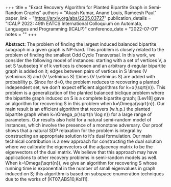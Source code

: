 +++
title = "Exact Recovery Algorithm for Planted Bipartite Graph in Semi-Random Graphs"
authors = "Akash Kumar, Anand Louis, Rameesh Paul"
paper_link = "https://arxiv.org/abs/2205.03727"
publication_details = "ICALP 2022: 49th EATCS International Colloquium on Automata, Languages and Programming (ICALP)"
conference_date = "2022-07-01"
notes = ""
+++

<b>Abstract:</b>
The problem of finding the largest induced balanced bipartite subgraph in a given graph is NP-hard. This problem is closely related to the problem of finding the smallest Odd Cycle Transversal. 
In this work, we consider the following model of instances: starting with a set of vertices V, a set S \subseteq V of k vertices is chosen and an arbitrary d-regular bipartite graph is added on it; edges between pairs of vertices in S \times (V \setminus S) and (V \setminus S) \times (V \setminus S) are added with probability p. Since for d=0, the problem reduces to recovering a planted independent set, we don't expect efficient algorithms for k=o(\sqrt{n}). This problem is a generalization of the planted balanced biclique problem where the bipartite graph induced on S is a complete bipartite graph; [Lev18] gave an algorithm for recovering S in this problem when k=\Omega(\sqrt{n}). 
Our main result is an efficient algorithm that recovers (w.h.p.) the planted bipartite graph when k=\Omega_p(\sqrt{n \log n}) for a large range of parameters. Our results also hold for a natural semi-random model of instances, which involve the presence of a monotone adversary. Our proof shows that a natural SDP relaxation for the problem is integral by constructing an appropriate solution to it's dual formulation. Our main technical contribution is a new approach for constructing the dual solution where we calibrate the eigenvectors of the adjacency matrix to be the eigenvectors of the dual matrix. We believe that this approach may have applications to other recovery problems in semi-random models as well. 
When k=\Omega(\sqrt{n}), we give an algorithm for recovering S whose running time is exponential in the number of small eigenvalues in graph induced on S; this algorithm is based on subspace enumeration techniques due to the works of [KT07,ABS10,Kol11].